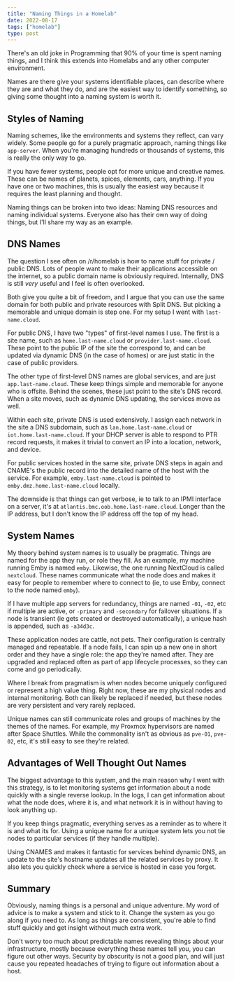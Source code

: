 ```yaml
---
title: "Naming Things in a Homelab"
date: 2022-08-17
tags: ["homelab"]
type: post
---
```


There's an old joke in Programming that 90% of your time is spent naming things,
and I think this extends into Homelabs and any other computer environment.

Names are there give your systems identifiable places, can describe where they
are and what they do, and are the easiest way to identify something, so giving
some thought into a naming system is worth it.

## Styles of Naming

Naming schemes, like the environments and systems they reflect, can vary widely.
Some people go for a purely pragmatic approach, naming things like `app-server`.
When you're managing hundreds or thousands of systems, this is really the only
way to go.

If you have fewer systems, people opt for more unique and creative names.  These
can be names of planets, spices, elements, cars, anything.  If you have one or
two machines, this is usually the easiest way because it requires the least
planning and thought.

Naming things can be broken into two ideas: Naming DNS resources and naming
individual systems.  Everyone also has their own way of doing things, but I'll
share my way as an example.

## DNS Names

The question I see often on /r/homelab is how to name stuff for private / public
DNS.  Lots of people want to make their applications accessible on the internet,
so a public domain name is obviously required.  Internally, DNS is still _very_
useful and I feel is often overlooked.

Both give you quite a bit of freedom, and I argue that you can use the same
domain for both public and private resources with Split DNS.  But picking a
memorable and unique domain is step one.  For my setup I went with
`last-name.cloud`.

For public DNS, I have two "types" of first-level names I use.  The first is a
site name, such as `home.last-name.cloud` or `provider.last-name.cloud`. These
point to the public IP of the site the correspond to, and can be updated via
dynamic DNS (in the case of homes) or are just static in the case of public
providers.

The other type of first-level DNS names are global services, and are just
`app.last-name.cloud`.  These keep things simple and memorable for anyone who is
offsite.  Behind the scenes, these just point to the site's DNS record.  When a
site moves, such as dynamic DNS updating, the services move as well.

Within each site, private DNS is used extensively.  I assign each network in the
site a DNS subdomain, such as `lan.home.last-name.cloud` or
`iot.home.last-name.cloud`. If your DHCP server is able to respond to PTR record
requests, it makes it trivial to convert an IP into a location, network, and
device.

For public services hosted in the same site, private DNS steps in again and
CNAME's the public record into the detailed name of the host with the service.
For example, `emby.last-name.cloud` is pointed to
`emby.dmz.home.last-name.cloud` locally.

The downside is that things can get verbose, ie to talk to an IPMI interface on
a server, it's at `atlantis.bmc.oob.home.last-name.cloud`.  Longer than the IP
address, but I don't know the IP address off the top of my head.

## System Names

My theory behind system names is to usually be pragmatic.  Things are named for
the app they run, or role they fill.  As an example, my machine running Emby is named
`emby`. Likewise, the one running NextCloud is called `nextcloud`.  These names
communicate what the node does and makes it easy for people to remember where to
connect to (ie, to use Emby, connect to the node named `emby`).

If I have multiple app servers for redundancy, things are named `-01`, `-02`,
etc if multiple are active, or `-primary` and `-secondary` for failover
situations.  If a node is transient (ie gets created or destroyed
automatically), a unique hash is appended, such as `-a34d3c`.

These application nodes are cattle, not pets.  Their configuration is centrally
managed and repeatable.  If a node fails, I can spin up a new one in short order
and they have a single role: the app they're named after.  They are upgraded and
replaced often as part of app lifecycle processes, so they can come and go
periodically.

Where I break from pragmatism is when nodes become uniquely configured or
represent a high value thing.  Right now, these are my physical nodes and
internal monitoring.  Both can likely be replaced if needed, but these nodes are
very persistent and very rarely replaced.

Unique names can still communicate roles and groups of machines by the themes of
the names.  For example, my Proxmox hypervisors are named after Space Shuttles.
While the commonality isn't as obvious as `pve-01`, `pve-02`, etc, it's still
easy to see they're related.

## Advantages of Well Thought Out Names

The biggest advantage to this system, and the main reason why I went with this
strategy, is to let monitoring systems get information about a node quickly with
a single reverse lookup.  In the logs, I can get information about what the node
does, where it is, and what network it is in without having to look anything up.

If you keep things pragmatic, everything serves as a reminder as to where it is
and what its for.  Using a unique name for a unique system lets you not tie
nodes to particular services (if they handle multiple).

Using CNAMES and makes it fantastic for services behind dynamic DNS, an update
to the site's hostname updates all the related services by proxy.  It also lets
you quickly check where a service is hosted in case you forget.

## Summary

Obviously, naming things is a personal and unique adventure.  My word of advice
is to make a system and stick to it.  Change the system as you go along if you
need to.  As long as things are consistent, you're able to find stuff quickly and
get insight without much extra work.

Don't worry too much about predictable names revealing things about your
infrastructure, mostly because everything these names tell you, you can figure
out other ways.  Security by obscurity is not a good plan, and will just cause
you repeated headaches of trying to figure out information about a host.
